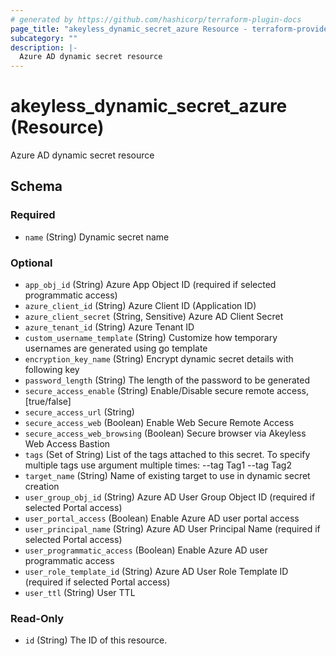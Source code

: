 ```yaml
---
# generated by https://github.com/hashicorp/terraform-plugin-docs
page_title: "akeyless_dynamic_secret_azure Resource - terraform-provider-akeyless"
subcategory: ""
description: |-
  Azure AD dynamic secret resource
---
```


# akeyless_dynamic_secret_azure (Resource)

Azure AD dynamic secret resource



<!-- schema generated by tfplugindocs -->
## Schema

### Required

- `name` (String) Dynamic secret name

### Optional

- `app_obj_id` (String) Azure App Object ID (required if selected programmatic access)
- `azure_client_id` (String) Azure Client ID (Application ID)
- `azure_client_secret` (String, Sensitive) Azure AD Client Secret
- `azure_tenant_id` (String) Azure Tenant ID
- `custom_username_template` (String) Customize how temporary usernames are generated using go template
- `encryption_key_name` (String) Encrypt dynamic secret details with following key
- `password_length` (String) The length of the password to be generated
- `secure_access_enable` (String) Enable/Disable secure remote access, [true/false]
- `secure_access_url` (String)
- `secure_access_web` (Boolean) Enable Web Secure Remote Access
- `secure_access_web_browsing` (Boolean) Secure browser via Akeyless Web Access Bastion
- `tags` (Set of String) List of the tags attached to this secret. To specify multiple tags use argument multiple times: --tag Tag1 --tag Tag2
- `target_name` (String) Name of existing target to use in dynamic secret creation
- `user_group_obj_id` (String) Azure AD User Group Object ID (required if selected Portal access)
- `user_portal_access` (Boolean) Enable Azure AD user portal access
- `user_principal_name` (String) Azure AD User Principal Name (required if selected Portal access)
- `user_programmatic_access` (Boolean) Enable Azure AD user programmatic access
- `user_role_template_id` (String) Azure AD User Role Template ID (required if selected Portal access)
- `user_ttl` (String) User TTL

### Read-Only

- `id` (String) The ID of this resource.


